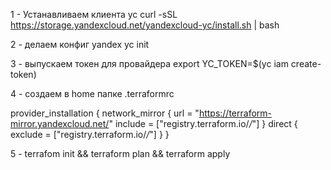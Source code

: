 1 - Устанавливаем клиента yc
curl -sSL https://storage.yandexcloud.net/yandexcloud-yc/install.sh | bash

2 - делаем конфиг yandex
yc init

3 - выпускаем токен для провайдера
export YC_TOKEN=$(yc iam create-token)

4 - создаем в home папке .terraformrc

provider_installation {
  network_mirror {
    url = "https://terraform-mirror.yandexcloud.net/"
    include = ["registry.terraform.io/*/*"]
  }
  direct {
    exclude = ["registry.terraform.io/*/*"]
  }
}

5 - terrafom init && terraform plan && terraform apply
